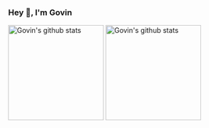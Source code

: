 ### Hey 👋, I'm Govin

<div> 
  <img align="center" height="195" src="https://github-readme-stats-govin.vercel.app/api?username=guovin&show_icons=true&include_all_commits=true&theme=github_dark&count_private=true&hide_border=true&rank_icon=percentile" alt="Govin's github stats" />
  <img align="center" height="195" src="https://github-readme-stats-govin.vercel.app/api/top-langs/?username=guovin&layout=compact&theme=github_dark&count_private=true&hide_border=true&hide=go" alt="Govin's github stats" />
</div>
